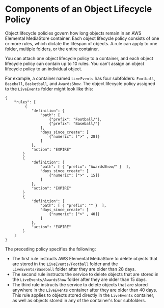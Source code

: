 # Components of an Object Lifecycle Policy<a name="policies-object-lifecycle-components"></a>

Object lifecycle policies govern how long objects remain in an AWS Elemental MediaStore container\. Each object lifecycle policy consists of one or more rules, which dictate the lifespan of objects\. A rule can apply to one folder, multiple folders, or the entire container\. 

You can attach one object lifecycle policy to a container, and each object lifecycle policy can contain up to 10 rules\. You can't assign an object lifecycle policy to an individual object\. 

For example, a container named `LiveEvents` has four subfolders: `Football`, `Baseball`, `Basketball`, and `AwardsShow`\. The object lifecycle policy assigned to the `LiveEvents` folder might look like this:

```
{        
    "rules": [
         {
            "definition": {
                "path": [ 
                    {"prefix": "Football/"}, 
                    {"prefix": "Baseball/"}
                ],
                "days_since_create": [
                    {"numeric": [">" , 28]}
                ]
            },
            "action": "EXPIRE"
        }
        {
            "definition": {
                "path": [ { "prefix": "AwardsShow/" }  ],
                "days_since_create": [
                    {"numeric": [">" , 15]}
                ]
            },
            "action": "EXPIRE"
        }
        {
            "definition": {
                "path": [ { "prefix": "" }  ],
                "days_since_create": [
                    {"numeric": [">" , 40]}
                ]
            },
            "action": "EXPIRE"
        }
    ]
}
```

The preceding policy specifies the following:
+ The first rule instructs AWS Elemental MediaStore to delete objects that are stored in the `LiveEvents/Football` folder and the `LiveEvents/Baseball` folder after they are older than 28 days\.
+ The second rule instructs the service to delete objects that are stored in the `LiveEvents/AwardsShow` folder after they are older than 15 days\.
+ The third rule instructs the service to delete objects that are stored anywhere in the `LiveEvents` container after they are older than 40 days\. This rule applies to objects stored directly in the `LiveEvents` container, as well as objects stored in any of the container's four subfolders\.